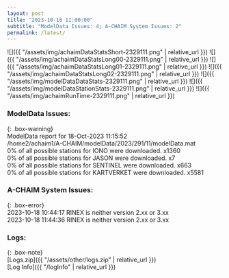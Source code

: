 ```yaml
---
layout: post
title: "2023-10-18 11:00:00"
subtitle: "ModelData Issues: 4; A-CHAIM System Issues: 2"
permalink: /latest/
---
```


![]({{ "/assets/img/achaimDataStatsShort-2329111.png" | relative_url }})
![]({{ "/assets/img/achaimDataStatsLong00-2329111.png" | relative_url }})
![]({{ "/assets/img/achaimDataStatsLong01-2329111.png" | relative_url }})
![]({{ "/assets/img/achaimDataStatsLong02-2329111.png" | relative_url }})
![]({{ "/assets/img/modelDataDataStats-2329111.png" | relative_url }})
![]({{ "/assets/img/modelDataStationStats-2329111.png" | relative_url }})
![]({{ "/assets/img/achaimRunTime-2329111.png" | relative_url }})


### ModelData Issues:  
  
{: .box-warning}  
 ModelData report for 18-Oct-2023 11:15:52   
 /home2/achaim1/A-CHAIM/modelData/2023/291/11/modelData.mat   
 0% of all possible stations for IONO were downloaded. x1360   
 0% of all possible stations for JASON were downloaded. x7   
 0% of all possible stations for SENTINEL were downloaded. x663   
 0% of all possible stations for KARTVERKET were downloaded. x5581   
  
### A-CHAIM System Issues:  
  
{: .box-error}  
2023-10-18 10:44:17 RINEX is neither version 2.xx or 3.xx  
2023-10-18 11:44:36 RINEX is neither version 2.xx or 3.xx  

### Logs:  
  
{: .box-note}  
[Logs.zip]({{ "/assets/other/logs.zip" | relative_url }})  
[Log Info]({{ "/logInfo" | relative_url }})  
